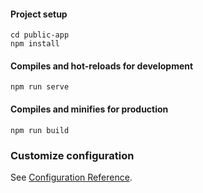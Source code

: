 
#### Project setup
```
cd public-app
npm install
```
#### Compiles and hot-reloads for development
```
npm run serve
```

#### Compiles and minifies for production
```
npm run build
```

### Customize configuration
See [Configuration Reference](https://cli.vuejs.org/config/).
